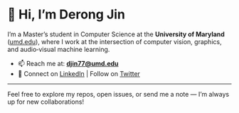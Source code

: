 # 👋 Hi, I’m Derong Jin

I’m a Master’s student in Computer Science at the **University of Maryland** ([umd.edu](https://umd.edu/)), where I work at the intersection of computer vision, graphics, and audio‑visual machine learning.

- 📫 Reach me at: **djin77@umd.edu**  
- 🔗 Connect on [LinkedIn](https://www.linkedin.com/in/derong-jin-663561256/) | Follow on [Twitter](https://twitter.com/DerongJin)

---

Feel free to explore my repos, open issues, or send me a note — I’m always up for new collaborations!
